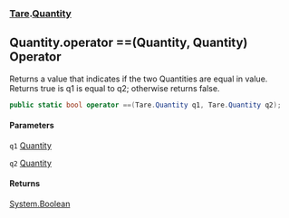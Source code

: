 ### [Tare](Tare.md 'Tare').[Quantity](Tare.Quantity.md 'Tare.Quantity')

## Quantity.operator ==(Quantity, Quantity) Operator

Returns a value that indicates if the two Quantities are equal in value.  
<returns>Returns true is q1 is equal to q2; otherwise returns false.</returns>

```csharp
public static bool operator ==(Tare.Quantity q1, Tare.Quantity q2);
```
#### Parameters

<a name='Tare.Quantity.op_Equality(Tare.Quantity,Tare.Quantity).q1'></a>

`q1` [Quantity](Tare.Quantity.md 'Tare.Quantity')

<a name='Tare.Quantity.op_Equality(Tare.Quantity,Tare.Quantity).q2'></a>

`q2` [Quantity](Tare.Quantity.md 'Tare.Quantity')

#### Returns
[System.Boolean](https://docs.microsoft.com/en-us/dotnet/api/System.Boolean 'System.Boolean')